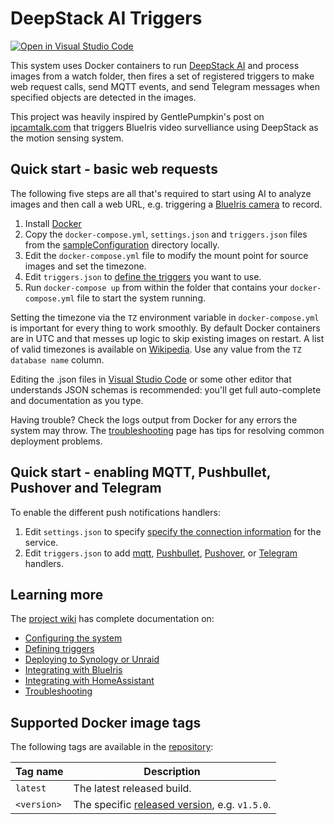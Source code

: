 # DeepStack AI Triggers

[![Open in Visual Studio Code](https://open.vscode.dev/badges/open-in-vscode.svg)](https://open.vscode.dev/danecreekphotography/node-deepstackai-trigger)

This system uses Docker containers to run [DeepStack AI](https://deepstack.cc/) and process images
from a watch folder, then fires a set of registered triggers to make web request calls, send MQTT
events, and send Telegram messages when specified objects are detected in the images.

This project was heavily inspired by GentlePumpkin's post on [ipcamtalk.com](https://ipcamtalk.com/threads/tool-tutorial-free-ai-person-detection-for-blue-iris.37330/)
that triggers BlueIris video survelliance using DeepStack as the motion sensing system.

## Quick start - basic web requests

The following five steps are all that's required to start using AI to analyze images and
then call a web URL, e.g. triggering a [BlueIris camera](https://github.com/danecreekphotography/node-deepstackai-trigger/wiki/Integrating-with-BlueIris) to record.

1. Install [Docker](http://www.docker.com/)
2. Copy the `docker-compose.yml`, `settings.json` and `triggers.json` files from the [sampleConfiguration](https://github.com/danecreekphotography/node-deepstackai-trigger/tree/master/sampleConfiguration) directory locally.
3. Edit the `docker-compose.yml` file to modify the mount point for source images and set the timezone.
4. Edit `triggers.json` to [define the triggers](https://github.com/danecreekphotography/node-deepstackai-trigger/wiki/Defining-triggers) you want to use.
5. Run `docker-compose up` from within the folder that contains your `docker-compose.yml` file to start the system running.

Setting the timezone via the `TZ` environment variable in `docker-compose.yml` is important for
every thing to work smoothly. By default Docker containers are in UTC and that messes up
logic to skip existing images on restart. A list of valid timezones is available on
[Wikipedia](https://en.wikipedia.org/wiki/List_of_tz_database_time_zones). Use any value
from the `TZ database name` column.

Editing the .json files in [Visual Studio Code](https://code.visualstudio.com/) or some other editor
that understands JSON schemas is recommended: you'll get full auto-complete and documentation as
you type.

Having trouble? Check the logs output from Docker for any errors the system may throw.
The [troubleshooting](https://github.com/danecreekphotography/node-deepstackai-trigger/wiki/Troubleshooting)
page has tips for resolving common deployment problems.

## Quick start - enabling MQTT, Pushbullet, Pushover and Telegram

To enable the different push notifications handlers:

1. Edit `settings.json` to specify [specify the connection information](https://github.com/danecreekphotography/node-deepstackai-trigger/wiki/Configuration#) for the service.
2. Edit `triggers.json` to add [mqtt](https://github.com/danecreekphotography/node-deepstackai-trigger/wiki/Defining-triggers#defining-mqtt-handlers), [Pushbullet](https://github.com/danecreekphotography/node-deepstackai-trigger/wiki/Defining-triggers#defining-pushbullet-handlers), [Pushover](https://github.com/danecreekphotography/node-deepstackai-trigger/wiki/Defining-triggers#defining-pushover-handlers), or [Telegram](https://github.com/danecreekphotography/node-deepstackai-trigger/wiki/Defining-triggers#defining-telegram-handlers) handlers.

## Learning more

The [project wiki](https://github.com/danecreekphotography/node-deepstackai-trigger/wiki) has complete documentation on:

- [Configuring the system](https://github.com/danecreekphotography/node-deepstackai-trigger/wiki/Configuration)
- [Defining triggers](https://github.com/danecreekphotography/node-deepstackai-trigger/wiki/Defining-triggers)
- [Deploying to Synology or Unraid](https://github.com/danecreekphotography/node-deepstackai-trigger/wiki/Deploying-to-Synology-and-Unraid)
- [Integrating with BlueIris](https://github.com/danecreekphotography/node-deepstackai-trigger/wiki/Integrating-with-BlueIris)
- [Integrating with HomeAssistant](https://github.com/danecreekphotography/node-deepstackai-trigger/wiki/Integrating-with-HomeAssistant)
- [Troubleshooting](https://github.com/danecreekphotography/node-deepstackai-trigger/wiki/Troubleshooting)

## Supported Docker image tags

The following tags are available in the [repository](https://github.com/neilenns/ambientweather2mqtt/pkgs/container/ambientweather2mqtt):

| Tag name    | Description                                                                                                                |
| ----------- | -------------------------------------------------------------------------------------------------------------------------- |
| `latest`    | The latest released build.                                                                                                 |
| `<version>` | The specific [released version](https://github.com/danecreekphotography/node-deepstackai-trigger/releases), e.g. `v1.5.0`. |
